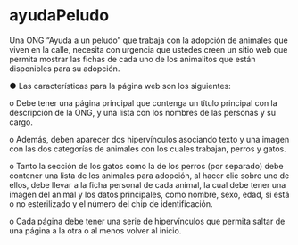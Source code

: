 # ayudaPeludo

 Una ONG “Ayuda a un peludo” que trabaja con la adopción de animales que viven en la calle, 
necesita con urgencia que ustedes creen un sitio web que permita mostrar las fichas de cada uno 
de los animalitos que están disponibles para su adopción.

● Las características para la página web son los siguientes:

o Debe tener una página principal que contenga un título principal con la descripción de la 
ONG, y una lista con los nombres de las personas y su cargo.

o Además, deben aparecer dos hipervínculos asociando texto y una imagen con las dos 
categorías de animales con los cuales trabajan, perros y gatos.

o Tanto la sección de los gatos como la de los perros (por separado) debe contener una lista 
de los animales para adopción, al hacer clic sobre uno de ellos, debe llevar a la ficha 
personal de cada animal, la cual debe tener una imagen del animal y los datos principales, 
como nombre, sexo, edad, si está o no esterilizado y el número del chip de identificación.

o Cada página debe tener una serie de hipervínculos que permita saltar de una página a la 
otra o al menos volver al inicio.
